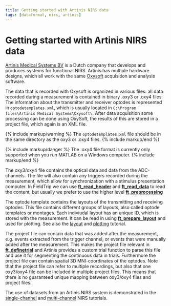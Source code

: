 ```yaml
---
title: Getting started with Artinis NIRS data
tags: [dataformat, nirs, artinis]
---
```


# Getting started with Artinis NIRS data

[Artinis Medical Systems BV](http://www.artinis.com/) is a Dutch company that develops and produces systems for functional NIRS. Artinis has multiple hardware designs, which all work with the same [Oxysoft](http://www.artinis.com/oxysoft) acquisition and analysis software.

The data that is recorded with Oxysoft is organized in various files: all data recorded during a measurement is contained in binary .oxy3 or .oxy4 files. The information about the transmitter and receiver optodes is represented in `optodetemplates.xml`, which is usually located in `C:\Program files\Artinis Medical Systems\Oxysoft\`. After data acquisition some processing can be done using OxySoft, the results of this are stored in a project file, which again is an XML file.

{% include markup/warning %}
The `optodetemplates.xml` file should be in the same directory as the oxy3 or .oxy4 files.
{% include markup/end %}

{% include markup/danger %}
The .oxy4 file format is currently only supported when you run MATLAB on a Windows computer.
{% include markup/end %}

The oxy3/oxy4 file contains the optical data and data from the ADC-channels. The file will also contain any triggers recorded during the measurement, which allow for synchronization with a stimulus presentation computer. In FieldTrip we can use **[ft_read_header](https://github.com/fieldtrip/fieldtrip/blob/release/fileio/ft_read_header.m)** and **[ft_read_data](https://github.com/fieldtrip/fieldtrip/blob/release/fileio/ft_read_data.m)** to read the content, but usually we prefer to use the higher level **[ft_preprocessing](https://github.com/fieldtrip/fieldtrip/blob/release/ft_preprocessing.m)**

The optode template contains the layouts of the transmitting and receiving optodes. This file contains different groups of layouts, also called optode templates or montages. Each indiviudal layout has an unique ID, which is stored with the measurement. It can be read in using **[ft_prepare_layout](https://github.com/fieldtrip/fieldtrip/blob/release/ft_prepare_layout.m)** and used for plotting. See also the [layout](/tutorial/layout) and [plotting](/tutorial/plotting) tutorial.

The project file can contain data that was added after the measurement, e.g. events extracted from the trigger channel, or events that were manually added after the measurement. This makes the project file relevant in **[ft_definetrial](https://github.com/fieldtrip/fieldtrip/blob/release/ft_definetrial.m)** and Artinis provides a custom trial function to parse this file and use it for segmenting the continuous data in trials. Furthermore the project file can contain spatial 3D MNI-coordinates of the optodes. Note that the project file can refer to multiple recordings, but also that one oxy3/oxy4 file can be included in multiple project files. This means that there is no guaranteed unique mapping between oxy3/oxy4 files and project files.

The use of datasets from an Artinis NIRS system is demonstrated in the [single-channel](/tutorial/nirs_singlechannel) and [multi-channel](/tutorial/nirs_multichannel) NIRS tutorials.
